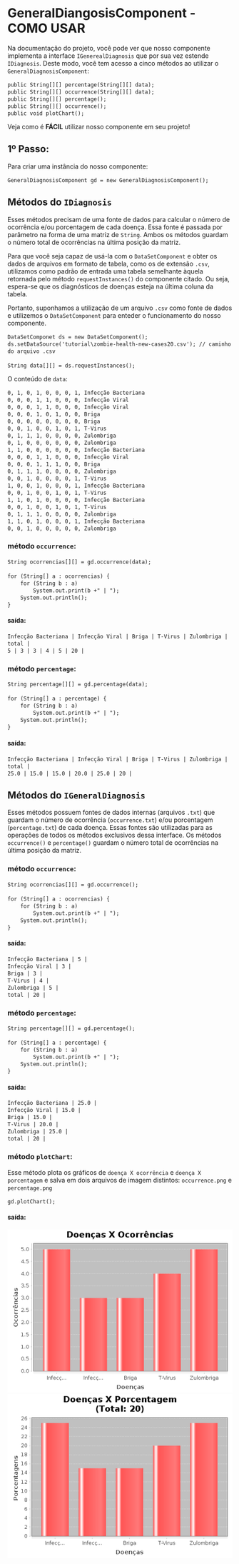 # GeneralDiangosisComponent - COMO USAR

Na documentação do projeto, você pode ver que nosso componente implementa a interface `IGenerealDiagnosis` que por sua vez estende `IDiagnosis`. Deste modo, você tem acesso a cinco métodos ao utilizar o `GeneralDiagnosisComponent`:

~~~
public String[][] percentage(String[][] data);
public String[][] occurrence(String[][] data);
public String[][] percentage();
public String[][] occurrence();
public void plotChart();
~~~

Veja como é **FÁCIL** utilizar nosso componente em seu projeto!

## 1º Passo:

Para criar uma instância do nosso componente:

```
GeneralDiagnosisComponent gd = new GeneralDiagnosisComponent();
```

## Métodos do `IDiagnosis`


Esses métodos precisam de uma fonte de dados para calcular o número de ocorrência e/ou porcentagem de cada doença.
Essa fonte é passada por parâmetro na forma de uma matriz de `String`. 
Ambos os métodos guardam o número total de ocorrências na última posição da matriz. 

Para que você seja capaz de usá-la com o `DataSetComponent` e obter os dados de arquivos em formato de tabela, como os de extensão `.csv`, utilizamos como padrão de entrada uma tabela semelhante àquela retornada pelo método `requestInstances()` do componente citado. Ou seja, espera-se que os diagnósticos de doenças esteja na última coluna da tabela.

Portanto, suponhamos a utilização de um arquivo `.csv` como fonte de dados e utilizemos o `DataSetComponent` para enteder o funcionamento do nosso componente.

```
DataSetComponet ds = new DataSetComponent();
ds.setDataSource('tutorial\zombie-health-new-cases20.csv'); // caminho do arquivo .csv

String data[][] = ds.requestInstances();
```

O conteúdo de `data`:
~~~
0, 1, 0, 1, 0, 0, 0, 1, Infecção Bacteriana
0, 0, 0, 1, 1, 0, 0, 0, Infecção Viral
0, 0, 0, 1, 1, 0, 0, 0, Infecção Viral
0, 0, 0, 1, 0, 1, 0, 0, Briga
0, 0, 0, 0, 0, 0, 0, 0, Briga
0, 0, 1, 0, 0, 1, 0, 1, T-Virus
0, 1, 1, 1, 0, 0, 0, 0, Zulombriga
0, 1, 0, 0, 0, 0, 0, 0, Zulombriga
1, 1, 0, 0, 0, 0, 0, 0, Infecção Bacteriana
0, 0, 0, 1, 1, 0, 0, 0, Infecção Viral
0, 0, 0, 1, 1, 1, 0, 0, Briga
0, 1, 1, 1, 0, 0, 0, 0, Zulombriga
0, 0, 1, 0, 0, 0, 0, 1, T-Virus
1, 0, 0, 1, 0, 0, 0, 1, Infecção Bacteriana
0, 0, 1, 0, 0, 1, 0, 1, T-Virus
1, 1, 0, 1, 0, 0, 0, 0, Infecção Bacteriana
0, 0, 1, 0, 0, 1, 0, 1, T-Virus
0, 1, 1, 1, 0, 0, 0, 0, Zulombriga
1, 1, 0, 1, 0, 0, 0, 1, Infecção Bacteriana
0, 0, 1, 0, 0, 0, 0, 0, Zulombriga
~~~

### método `occurrence`:

~~~
String ocorrencias[][] = gd.occurrence(data);

for (String[] a : ocorrencias) {
    for (String b : a)
        System.out.print(b +" | ");
    System.out.println();
}
~~~
#### saída:
~~~
Infecção Bacteriana | Infecção Viral | Briga | T-Virus | Zulombriga | total | 
5 | 3 | 3 | 4 | 5 | 20 | 
~~~

### método `percentage`:

~~~
String percentage[][] = gd.percentage(data);

for (String[] a : percentage) {
    for (String b : a)
        System.out.print(b +" | ");
    System.out.println();
}
~~~
#### saída:
~~~
Infecção Bacteriana | Infecção Viral | Briga | T-Virus | Zulombriga | total | 
25.0 | 15.0 | 15.0 | 20.0 | 25.0 | 20 | 
~~~


## Métodos do `IGeneralDiagnosis`


Esses métodos possuem fontes de dados internas (arquivos `.txt`) que guardam o número de ocorrência (`occurrence.txt`) e/ou porcentagem (`percentage.txt`) de cada doença. Essas fontes são utilizadas para as operações de todos os métodos exclusivos dessa interface.
Os métodos `occurrence()` e `percentage()` guardam o número total de ocorrências na última posição da matriz.


### método `occurrence`:

~~~
String ocorrencias[][] = gd.occurrence();

for (String[] a : ocorrencias) {
    for (String b : a)
        System.out.print(b +" | ");
    System.out.println();
}
~~~
#### saída:
~~~
Infecção Bacteriana | 5 | 
Infecção Viral | 3 | 
Briga | 3 | 
T-Virus | 4 | 
Zulombriga | 5 | 
total | 20 | 
~~~

### método `percentage`:

~~~
String percentage[][] = gd.percentage();

for (String[] a : percentage) {
    for (String b : a)
        System.out.print(b +" | ");
    System.out.println();
}
~~~
#### saída:
~~~
Infecção Bacteriana | 25.0 | 
Infecção Viral | 15.0 | 
Briga | 15.0 | 
T-Virus | 20.0 | 
Zulombriga | 25.0 | 
total | 20 |  
~~~

### método `plotChart`:
Esse método plota os gráficos de `doença X ocorrência` e `doença X porcentagem` e salva em dois arquivos de imagem distintos: `occurrence.png` e `percentage.png`
~~~
gd.plotChart();
~~~
#### saída:
![gráfico de ocorrência](tutorial/occurrence.png)<br />
![gráfico de porcentagem](tutorial/percentage.png)
